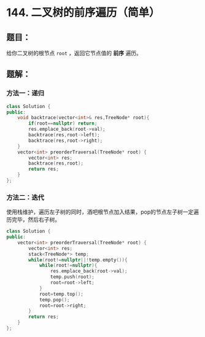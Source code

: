 # 144. 二叉树的前序遍历（简单）
## 题目：
给你二叉树的根节点 `root` ，返回它节点值的 **前序** 遍历。
## 题解：
### 方法一：递归
```c++
class Solution {
public:
    void backtrace(vector<int>& res,TreeNode* root){
        if(root==nullptr) return;
        res.emplace_back(root->val);
        backtrace(res,root->left);
        backtrace(res,root->right);
    }
    vector<int> preorderTraversal(TreeNode* root) {
        vector<int> res;
        backtrace(res,root);
        return res;
    }
};
```
### 方法二：迭代
使用栈维护，遍历左子树的同时，酒吧根节点加入结果，pop的节点左子树一定遍历完毕，然后右子树。
```c++
class Solution {
public:
    vector<int> preorderTraversal(TreeNode* root) {
        vector<int> res;
        stack<TreeNode*> temp;
        while(root!=nullptr||!temp.empty()){
            while(root!=nullptr){
                res.emplace_back(root->val);
                temp.push(root);
                root=root->left;
            }
            root=temp.top();
            temp.pop();
            root=root->right;
        }
        return res;
    }
};
```